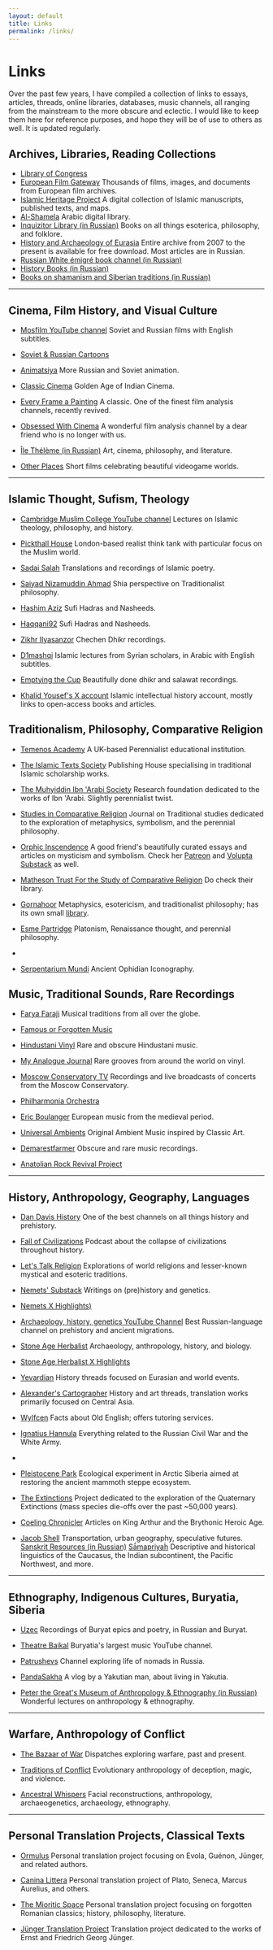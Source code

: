 ```yaml
---
layout: default
title: Links
permalink: /links/
---
```

# Links

Over the past few years, I have compiled a collection of links to essays, articles, threads, online libraries, databases, music channels, all ranging from the mainstream to the more obscure and eclectic. I would like to keep them here for reference purposes, and hope they will be of use to others as well. It is updated regularly.
## Archives, Libraries, Reading Collections

- [Library of Congress](https://www.loc.gov/)
- [European Film Gateway](https://www.europeanfilmgateway.eu/) Thousands of films, images, and documents from European film archives.
- [Islamic Heritage Project](https://library.harvard.edu/collections/islamic-heritage-project) A digital collection of Islamic manuscripts, published texts, and maps.
- [Al-Shamela](https://shamela.ws/) Arabic digital library.
- [Inquizitor Library (in Russian)](https://t.me/Inquizitor_Library) Books on all things esoterica, philosophy, and folklore.
- [History and Archaeology of Eurasia](https://journal.asu.ru/wv/issue/archive) Entire archive from 2007 to the present is available for free download. Most articles are in Russian.
- [Russian White émigré book channel (in Russian)](https://t.me/emigrantbooks)
- [History Books (in Russian)](https://t.co/UWjRFtrL3U)
- [Books on shamanism and Siberian traditions (in Russian)](https://vk.com/knigi_po_shamanizmy)

---

## Cinema, Film History, and Visual Culture

- [Mosfilm YouTube channel](https://www.youtube.com/c/Mosfilm_eng/) Soviet and Russian films with English subtitles.
    
- [Soviet & Russian Cartoons](https://sovietmoviesonline.com/cartoons)
    
- [Animatsiya](https://animatsiya.net/) More Russian and Soviet animation.
    
- [Classic Cinema](https://www.youtube.com/@classiccinema1789) Golden Age of Indian Cinema.
    
- [Every Frame a Painting](https://www.youtube.com/@everyframeapainting) A classic. One of the finest film analysis channels, recently revived.
    
- [Obsessed With Cinema](https://www.youtube.com/@obsessedwithcinema) A wonderful film analysis channel by a dear friend who is no longer with us.
    
- [Île Thélème (in Russian)](https://www.youtube.com/c/%C3%8EleTh%C3%A8l%C3%A8me/) Art, cinema, philosophy, and literature.
    
- [Other Places](https://www.youtube.com/@otherplaces/) Short films celebrating beautiful videogame worlds.
    

---

## Islamic Thought, Sufism, Theology

- [Cambridge Muslim College YouTube channel](https://www.youtube.com/c/CambridgeMuslimCollege) Lectures on Islamic theology, philosophy, and history.
    
- [Pickthall House](https://www.youtube.com/@PickthallHouse) London-based realist think tank with particular focus on the Muslim world.
    
- [Sadai Salah](https://www.youtube.com/@SadaiSalah/) Translations and recordings of Islamic poetry.
    
- [Saiyad Nizamuddin Ahmad](https://www.youtube.com/@SaiyadNizamuddinAhmad/videos) Shia perspective on Traditionalist philosophy.
    
- [Hashim Aziz](https://www.youtube.com/@HashimAziz1/videos) Sufi Hadras and Nasheeds.
    
- [Haqqani92](https://www.youtube.com/@Naqshbandi_Haqqani92) Sufi Hadras and Nasheeds.
    
- [Zikhr Ilyasanzor](https://www.youtube.com/@ILYASANZOR) Chechen Dhikr recordings.
    
- [D1mashqi](https://www.youtube.com/@D1mashqi/) Islamic lectures from Syrian scholars, in Arabic with English subtitles.
    
- [Emptying the Cup](https://www.youtube.com/@emptyingthecup) Beautifully done dhikr and salawat recordings.
    
- [Khalid Yousef's X account](https://x.com/khalidsyossef) Islamic intellectual history account, mostly links to open-access books and articles.
## Traditionalism, Philosophy, Comparative Religion

- [Temenos Academy](https://www.temenosacademy.org/) A UK-based Perennialist educational institution.
    
- [The Islamic Texts Society](https://its.org.uk/) Publishing House specialising in traditional Islamic scholarship works.
    
- [The Muhyiddin Ibn 'Arabi Society](https://ibnarabisociety.org/) Research foundation dedicated to the works of Ibn 'Arabi. Slightly perennialist twist.
    
- [Studies in Comparative Religion](http://www.studiesincomparativereligion.com/Public/default.aspx) Journal on Traditional studies dedicated to the exploration of metaphysics, symbolism, and the perennial philosophy.
    
- [Orphic Inscendence](https://www.orphicinscendence.com/) A good friend's beautifully curated essays and articles on mysticism and symbolism. Check her [Patreon](https://www.patreon.com/oinscendence) and [Volupta Substack](https://volupta.substack.com/) as well.
    
- [Matheson Trust For the Study of Comparative Religion](https://www.themathesontrust.org/) Do check their library.
    
- [Gornahoor](https://gornahoor.net/) Metaphysics, esotericism, and traditionalist philosophy; has its own small [library](https://gornahoor.net/?page_id=47).
    
- [Esme Partridge](https://www.esmelkpartridge.com/) Platonism, Renaissance thought, and perennial philosophy.
- 
-  [Serpentarium Mundi](https://www.serpentarium.org/curator.html) Ancient Ophidian Iconography.

## Music, Traditional Sounds, Rare Recordings

- [Farya Faraji](https://www.youtube.com/@faryafaraji) Musical traditions from all over the globe.
    
- [Famous or Forgotten Music](https://www.youtube.com/@FamousorForgottenMusic/featured)
    
- [Hindustani Vinyl](https://www.youtube.com/@Phloji) Rare and obscure Hindustani music.
    
- [My Analogue Journal](https://www.youtube.com/@MyAnalogJournal) Rare grooves from around the world on vinyl.
    
- [Moscow Conservatory TV](https://www.youtube.com/@mosconsvtv) Recordings and live broadcasts of concerts from the Moscow Conservatory.
    
- [Philharmonia Orchestra](https://www.youtube.com/@philharmonia_orchestra)
    
- [Eric Boulanger](https://www.youtube.com/@Eric1Boul/) European music from the medieval period.
    
- [Universal Ambients](https://www.youtube.com/@UniversalAmbients) Original Ambient Music inspired by Classic Art.
    
- [Demarestfarmer](https://www.youtube.com/@demarestfarmer/) Obscure and rare music recordings.
    
- [Anatolian Rock Revival Project](https://www.youtube.com/@AnatolianRockRevivalProject)
    

---

## History, Anthropology, Geography, Languages

- [Dan Davis History](https://www.youtube.com/@DanDavisHistory) One of the best channels on all things history and prehistory.
    
- [Fall of Civilizations](https://www.youtube.com/@FallofCivilizations) Podcast about the collapse of civilizations throughout history.
    
- [Let's Talk Religion](https://www.youtube.com/@LetsTalkReligion) Explorations of world religions and lesser-known mystical and esoteric traditions.
    
- [Nemets' Substack](https://nemets.substack.com/) Writings on (pre)history and genetics.
    
- [Nemets X Highlights)](https://x.com/Peter_Nimitz/highlights)
    
- [Archaeology, history, genetics YouTube Channel](https://www.youtube.com/@History_Paleogenetics/) Best Russian-language channel on prehistory and ancient migrations.
    
- [Stone Age Herbalist](https://www.stoneageherbalist.com/) Archaeology, anthropology, history, and biology.
    
- [Stone Age Herbalist X Highlights](https://x.com/Paracelsus1092/highlights)

- [Yevardian](https://x.com/haravayin_hogh/highlights) History threads focused on Eurasian and world events.

- [Alexander's Cartographer](https://x.com/cartographer_s/highlights) History and art threads, translation works primarily focused on Central Asia.

- [Wylfcen](https://x.com/wylfcen/highlights) Facts about Old English; offers tutoring services.
    
- [Ignatius Hannula](https://x.com/IgnatiusHannula/) Everything related to the Russian Civil War and the White Army.
- 
- [Pleistocene Park](https://pleistocenepark.ru/) Ecological experiment in Arctic Siberia aimed at restoring the ancient mammoth steppe ecosystem.
    
- [The Extinctions](https://www.theextinctions.com/) Project dedicated to the exploration of the Quaternary Extinctions (mass species die-offs over the past ~50,000 years).
    
- [Coeling Chronicler](https://www.arthwys.com/) Articles on King Arthur and the Brythonic Heroic Age.
- [Jacob Shell](https://jacobshell.carbonmade.com/) Transportation, urban geography, speculative futures.
[Sanskrit Resources (in Russian)](https://samskrtam.ru/)
[Sā́mapriyaḣ](https://x.com/avzaagzonunaada) Descriptive and historical linguistics of the Caucasus, the Indian subcontinent, the Pacific Northwest, and more.

---

## Ethnography, Indigenous Cultures, Buryatia, Siberia

- [Uzec](https://www.youtube.com/@uzecTV/) Recordings of Buryat epics and poetry, in Russian and Buryat.
    
- [Theatre Baikal](https://www.youtube.com/@TheatreBaikal) Buryatia's largest music YouTube channel.
    
- [Patrushevs](https://www.youtube.com/@patrushevs_stories/) Channel exploring life of nomads in Russia.
    
- [PandaSakha](https://www.youtube.com/@pandasakha) A vlog by a Yakutian man, about living in Yakutia.
    
- [Peter the Great's Museum of Anthropology & Ethnography (in Russian)](https://www.youtube.com/@Kunstkameramuseum/videos) Wonderful lectures on anthropology & ethnography.


---

## Warfare, Anthropology of Conflict

- [The Bazaar of War](https://dispatch.bazaarofwar.com/) Dispatches exploring warfare, past and present.
    
- [Traditions of Conflict](https://traditionsofconflict.substack.com/) Evolutionary anthropology of deception, magic, and violence.
    
- [Ancestral Whispers](https://x.com/Sulkalmakh) Facial reconstructions, anthropology, archaeogenetics, archaeology, ethnography.
    

---

## Personal Translation Projects, Classical Texts

- [Ormulus](https://ormulus.substack.com/) Personal translation project focusing on Evola, Guénon, Jünger, and related authors.
    
- [Canina Littera](https://caninalittera.blogspot.com/p/curriculum.html) Personal translation project of Plato, Seneca, Marcus Aurelius, and others.
    
- [The Mioritic Space](https://mioriticspace.substack.com/) Personal translation project focusing on forgotten Romanian classics; history, philosophy, literature.
    
- [Jünger Translation Project](https://juengertranslationproject.substack.com/) Translation project dedicated to the works of Ernst and Friedrich Georg Jünger.
    
